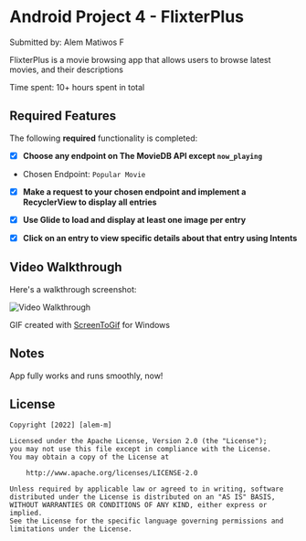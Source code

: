 # Android Project 4 - FlixterPlus

Submitted by: Alem Matiwos F

FlixterPlus is a movie browsing app that allows users to browse latest movies, and their descriptions

Time spent: 10+ hours spent in total

## Required Features

The following **required** functionality is completed:

- [x] **Choose any endpoint on The MovieDB API except `now_playing`**
 - Chosen Endpoint: `Popular Movie`
- [x] **Make a request to your chosen endpoint and implement a RecyclerView to display all entries**
- [x] **Use Glide to load and display at least one image per entry**
- [x] **Click on an entry to view specific details about that entry using Intents**


## Video Walkthrough

Here's a walkthrough screenshot:

<img src='https://user-images.githubusercontent.com/91217813/193971166-4e2f202e-688e-474d-9012-13203d6c104e.gif' title='Video Walkthrough' width='' alt='Video Walkthrough' />

GIF created with [ScreenToGif](https://www.screentogif.com/) for Windows

## Notes

App fully works and runs smoothly, now!

## License

    Copyright [2022] [alem-m]

    Licensed under the Apache License, Version 2.0 (the "License");
    you may not use this file except in compliance with the License.
    You may obtain a copy of the License at

        http://www.apache.org/licenses/LICENSE-2.0

    Unless required by applicable law or agreed to in writing, software
    distributed under the License is distributed on an "AS IS" BASIS,
    WITHOUT WARRANTIES OR CONDITIONS OF ANY KIND, either express or implied.
    See the License for the specific language governing permissions and
    limitations under the License.
